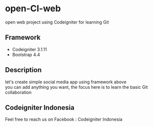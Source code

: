 # open-CI-web
open web project using Codeigniter for learning Git
## Framework
* Codeigniter 3.1.11
* Bootstrap 4.4

## Description
let's create simple social media app using framework above\
you can add anything you want, the focus here is to learn the basic Git collaboration


## Codeigniter Indonesia
Feel free to reach us on Facebook : Codeigniter Indonesia
